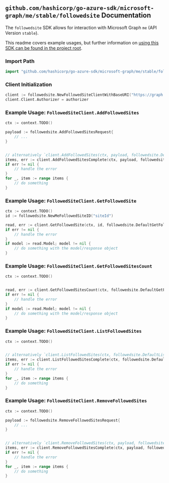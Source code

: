 
## `github.com/hashicorp/go-azure-sdk/microsoft-graph/me/stable/followedsite` Documentation

The `followedsite` SDK allows for interaction with Microsoft Graph `me` (API Version `stable`).

This readme covers example usages, but further information on [using this SDK can be found in the project root](https://github.com/hashicorp/go-azure-sdk/tree/main/docs).

### Import Path

```go
import "github.com/hashicorp/go-azure-sdk/microsoft-graph/me/stable/followedsite"
```


### Client Initialization

```go
client := followedsite.NewFollowedSiteClientWithBaseURI("https://graph.microsoft.com")
client.Client.Authorizer = authorizer
```


### Example Usage: `FollowedSiteClient.AddFollowedSites`

```go
ctx := context.TODO()

payload := followedsite.AddFollowedSitesRequest{
	// ...
}


// alternatively `client.AddFollowedSites(ctx, payload, followedsite.DefaultAddFollowedSitesOperationOptions())` can be used to do batched pagination
items, err := client.AddFollowedSitesComplete(ctx, payload, followedsite.DefaultAddFollowedSitesOperationOptions())
if err != nil {
	// handle the error
}
for _, item := range items {
	// do something
}
```


### Example Usage: `FollowedSiteClient.GetFollowedSite`

```go
ctx := context.TODO()
id := followedsite.NewMeFollowedSiteID("siteId")

read, err := client.GetFollowedSite(ctx, id, followedsite.DefaultGetFollowedSiteOperationOptions())
if err != nil {
	// handle the error
}
if model := read.Model; model != nil {
	// do something with the model/response object
}
```


### Example Usage: `FollowedSiteClient.GetFollowedSitesCount`

```go
ctx := context.TODO()


read, err := client.GetFollowedSitesCount(ctx, followedsite.DefaultGetFollowedSitesCountOperationOptions())
if err != nil {
	// handle the error
}
if model := read.Model; model != nil {
	// do something with the model/response object
}
```


### Example Usage: `FollowedSiteClient.ListFollowedSites`

```go
ctx := context.TODO()


// alternatively `client.ListFollowedSites(ctx, followedsite.DefaultListFollowedSitesOperationOptions())` can be used to do batched pagination
items, err := client.ListFollowedSitesComplete(ctx, followedsite.DefaultListFollowedSitesOperationOptions())
if err != nil {
	// handle the error
}
for _, item := range items {
	// do something
}
```


### Example Usage: `FollowedSiteClient.RemoveFollowedSites`

```go
ctx := context.TODO()

payload := followedsite.RemoveFollowedSitesRequest{
	// ...
}


// alternatively `client.RemoveFollowedSites(ctx, payload, followedsite.DefaultRemoveFollowedSitesOperationOptions())` can be used to do batched pagination
items, err := client.RemoveFollowedSitesComplete(ctx, payload, followedsite.DefaultRemoveFollowedSitesOperationOptions())
if err != nil {
	// handle the error
}
for _, item := range items {
	// do something
}
```
